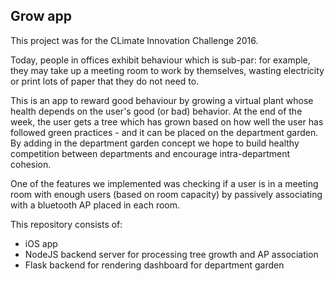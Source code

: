 Grow app
-------------

This project was for the CLimate Innovation Challenge 2016.

Today, people in offices exhibit behaviour which is sub-par: for example, they may take up a meeting room to work by themselves, wasting electricity or print lots of paper that they do not need to.

This is an app to reward good behaviour by growing a virtual plant whose health depends on the user's good (or bad) behavior. At the end of the week, the user gets a tree which has grown based on how well the user has followed green practices - and it can be placed on the department garden. By adding in the department garden concept we hope to build healthy competition between departments and encourage intra-department cohesion.

One of the features we implemented was checking if a user is in a meeting room with enough users (based on room capacity) by passively associating with a bluetooth AP placed in each room.

This repository consists of:
- iOS app
- NodeJS backend server for processing tree growth and AP association
- Flask backend for rendering dashboard for department garden
